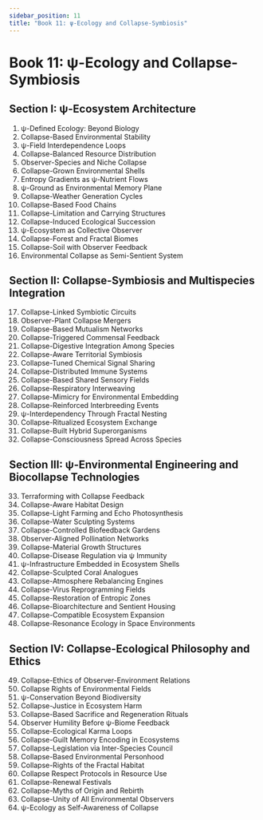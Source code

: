 ```yaml
---
sidebar_position: 11
title: "Book 11: ψ-Ecology and Collapse-Symbiosis"
---
```


# Book 11: ψ-Ecology and Collapse-Symbiosis

## Section I: ψ-Ecosystem Architecture

1. ψ-Defined Ecology: Beyond Biology
2. Collapse-Based Environmental Stability
3. ψ-Field Interdependence Loops
4. Collapse-Balanced Resource Distribution
5. Observer-Species and Niche Collapse
6. Collapse-Grown Environmental Shells
7. Entropy Gradients as ψ-Nutrient Flows
8. ψ-Ground as Environmental Memory Plane
9. Collapse-Weather Generation Cycles
10. Collapse-Based Food Chains
11. Collapse-Limitation and Carrying Structures
12. Collapse-Induced Ecological Succession
13. ψ-Ecosystem as Collective Observer
14. Collapse-Forest and Fractal Biomes
15. Collapse-Soil with Observer Feedback
16. Environmental Collapse as Semi-Sentient System

## Section II: Collapse-Symbiosis and Multispecies Integration

17. Collapse-Linked Symbiotic Circuits
18. Observer-Plant Collapse Mergers
19. Collapse-Based Mutualism Networks
20. Collapse-Triggered Commensal Feedback
21. Collapse-Digestive Integration Among Species
22. Collapse-Aware Territorial Symbiosis
23. Collapse-Tuned Chemical Signal Sharing
24. Collapse-Distributed Immune Systems
25. Collapse-Based Shared Sensory Fields
26. Collapse-Respiratory Interweaving
27. Collapse-Mimicry for Environmental Embedding
28. Collapse-Reinforced Interbreeding Events
29. ψ-Interdependency Through Fractal Nesting
30. Collapse-Ritualized Ecosystem Exchange
31. Collapse-Built Hybrid Superorganisms
32. Collapse-Consciousness Spread Across Species

## Section III: ψ-Environmental Engineering and Biocollapse Technologies

33. Terraforming with Collapse Feedback
34. Collapse-Aware Habitat Design
35. Collapse-Light Farming and Echo Photosynthesis
36. Collapse-Water Sculpting Systems
37. Collapse-Controlled Biofeedback Gardens
38. Observer-Aligned Pollination Networks
39. Collapse-Material Growth Structures
40. Collapse-Disease Regulation via ψ Immunity
41. ψ-Infrastructure Embedded in Ecosystem Shells
42. Collapse-Sculpted Coral Analogues
43. Collapse-Atmosphere Rebalancing Engines
44. Collapse-Virus Reprogramming Fields
45. Collapse-Restoration of Entropic Zones
46. Collapse-Bioarchitecture and Sentient Housing
47. Collapse-Compatible Ecosystem Expansion
48. Collapse-Resonance Ecology in Space Environments

## Section IV: Collapse-Ecological Philosophy and Ethics

49. Collapse-Ethics of Observer-Environment Relations
50. Collapse Rights of Environmental Fields
51. ψ-Conservation Beyond Biodiversity
52. Collapse-Justice in Ecosystem Harm
53. Collapse-Based Sacrifice and Regeneration Rituals
54. Observer Humility Before ψ-Biome Feedback
55. Collapse-Ecological Karma Loops
56. Collapse-Guilt Memory Encoding in Ecosystems
57. Collapse-Legislation via Inter-Species Council
58. Collapse-Based Environmental Personhood
59. Collapse-Rights of the Fractal Habitat
60. Collapse Respect Protocols in Resource Use
61. Collapse-Renewal Festivals
62. Collapse-Myths of Origin and Rebirth
63. Collapse-Unity of All Environmental Observers
64. ψ-Ecology as Self-Awareness of Collapse